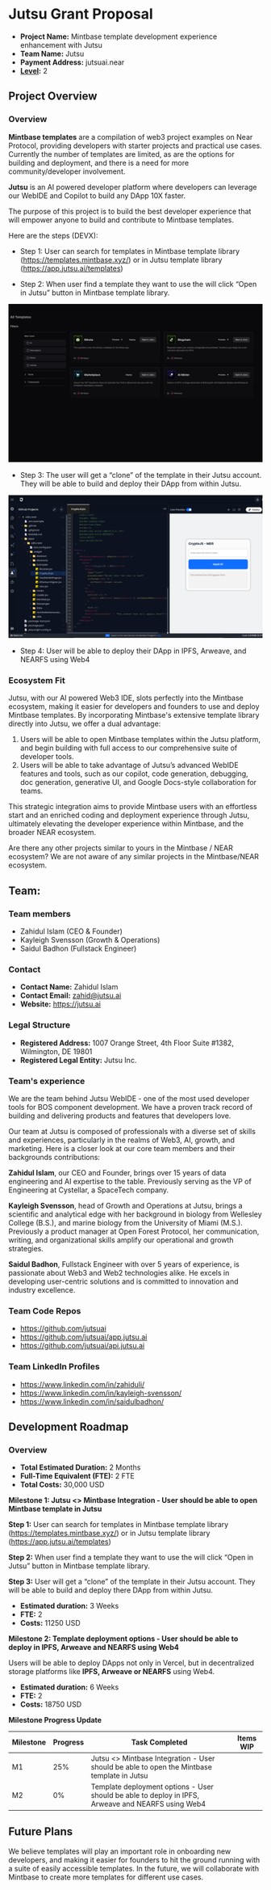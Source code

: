 # Jutsu Grant Proposal

- **Project Name:** Mintbase template development experience enhancement with Jutsu
- **Team Name:** Jutsu
- **Payment Address:** jutsuai.near
- **[Level](../README.md#level_slider-levels):** 2

## Project Overview

### Overview

**Mintbase templates** are a compilation of web3 project examples on Near Protocol, providing developers with starter projects and practical use cases. Currently the number of templates are limited, as are the options for building and deployment, and there is a need for more community/developer involvement.

**Jutsu** is an AI powered developer platform where developers can leverage our WebIDE and Copilot to build any DApp 10X faster.

The purpose of this project is to build the best developer experience that will empower anyone to build and contribute to Mintbase templates.

Here are the steps (DEVX):

- Step 1: User can search for templates in Mintbase template library (https://templates.mintbase.xyz/) or in Jutsu template library (https://app.jutsu.ai/templates)

- Step 2: When user find a template they want to use the will click “Open in Jutsu” button in Mintbase template library.

![Jutsu Mintbase Integration 1](../images/jutsu-minbase-1.png)

- Step 3: The user will get a “clone” of the template in their Jutsu account. They will be able to build and deploy their DApp from within Jutsu.

![Jutsu Mintbase Integration 2](../images/jutsu-minbase-2.png)

- Step 4: User will be able to deploy their DApp in IPFS, Arweave, and NEARFS using Web4

### Ecosystem Fit

Jutsu, with our AI powered Web3 IDE, slots perfectly into the Mintbase ecosystem, making it easier for developers and founders to use and deploy Mintbase templates. By incorporating Mintbase's extensive template library directly into Jutsu, we offer a dual advantage:

1. Users will be able to open Mintbase templates within the Jutsu platform, and begin building with full access to our comprehensive suite of developer tools.
2. Users will be able to take advantage of Jutsu’s advanced WebIDE features and tools, such as our copilot, code generation, debugging, doc generation, generative UI, and Google Docs-style collaboration for teams.

This strategic integration aims to provide Mintbase users with an effortless start and an enriched coding and deployment experience through Jutsu, ultimately elevating the developer experience within Mintbase, and the broader NEAR ecosystem.

Are there any other projects similar to yours in the Mintbase / NEAR ecosystem?
We are not aware of any similar projects in the Mintbase/NEAR ecosystem.

## Team:

### Team members

- Zahidul Islam (CEO & Founder)
- Kayleigh Svensson (Growth & Operations)
- Saidul Badhon (Fullstack Engineer)

### Contact

- **Contact Name:** Zahidul Islam
- **Contact Email:** zahid@jutsu.ai
- **Website:** https://jutsu.ai

### Legal Structure

- **Registered Address:** 1007 Orange Street, 4th Floor Suite #1382, Wilmington, DE 19801
- **Registered Legal Entity:** Jutsu Inc.

### Team's experience

We are the team behind Jutsu WebIDE - one of the most used developer tools for BOS component development. We have a proven track record of building and delivering products and features that developers love.

Our team at Jutsu is composed of professionals with a diverse set of skills and experiences, particularly in the realms of Web3, AI, growth, and marketing. Here is a closer look at our core team members and their backgrounds contributions:

**Zahidul Islam**, our CEO and Founder, brings over 15 years of data engineering and AI expertise to the table. Previously serving as the VP of Engineering at Cystellar, a SpaceTech company.

**Kayleigh Svensson**, head of Growth and Operations at Jutsu, brings a scientific and analytical edge with her background in biology from Wellesley College (B.S.), and marine biology from the University of Miami (M.S.). Previously a product manager at Open Forest Protocol, her communication, writing, and organizational skills amplify our operational and growth strategies.

**Saidul Badhon**, Fullstack Engineer with over 5 years of experience, is passionate about Web3 and Web2 technologies alike. He excels in developing user-centric solutions and is committed to innovation and industry excellence.

### Team Code Repos

- https://github.com/jutsuai
- https://github.com/jutsuai/app.jutsu.ai
- https://github.com/jutsuai/api.jutsu.ai

### Team LinkedIn Profiles

- https://www.linkedin.com/in/zahiduli/
- https://www.linkedin.com/in/kayleigh-svensson/
- https://www.linkedin.com/in/saidulbadhon/

## Development Roadmap

### Overview

- **Total Estimated Duration:** 2 Months
- **Full-Time Equivalent (FTE):** 2 FTE
- **Total Costs:** 30,000 USD

**Milestone 1: Jutsu <> Mintbase Integration - User should be able to open Mintbase template in Jutsu**

**Step 1:** User can search for templates in Mintbase template library (https://templates.mintbase.xyz/) or in Jutsu template library (https://app.jutsu.ai/templates)

**Step 2:** When user find a template they want to use the will click “Open in Jutsu” button in Mintbase template library.

**Step 3:** User will get a “clone” of the template in their Jutsu account. They will be able to build and deploy there DApp from within Jutsu.

- **Estimated duration:** 3 Weeks
- **FTE:** 2
- **Costs:** 11250 USD

**Milestone 2: Template deployment options - User should be able to deploy in IPFS, Arweave and NEARFS using Web4**

Users will be able to deploy DApps not only in Vercel, but in decentralized storage platforms like **IPFS, Arweave or NEARFS** using Web4.

- **Estimated duration:** 6 Weeks
- **FTE:** 2
- **Costs:** 18750 USD

**Milestone Progress Update**

| Milestone | Progress | Task Completed                                                                                     | Items WIP |
| --------- | -------- | -------------------------------------------------------------------------------------------------- | --------- |
| M1        | 25%      | Jutsu <> Mintbase Integration - User should be able to open the Mintbase template in Jutsu         |           |
| M2        | 0%       | Template deployment options - User should be able to deploy in IPFS, Arweave and NEARFS using Web4 |           |

## Future Plans

We believe templates will play an important role in onboarding new developers, and making it easier for founders to hit the ground running with a suite of easily accessible templates. In the future, we will collaborate with Mintbase to create more templates for different use cases.
